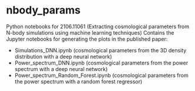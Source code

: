 # nbody_params
Python notebooks for 2106.11061 (Extracting cosmological parameters from N-body simulations using machine learning techniques)
Contains the Jupyter notebooks for generating the plots in the published paper:
- Simulations_DNN.ipynb (cosmological parameters from the 3D density distribution with a deep neural network)
- Power_spectrum_DNN.ipynb (cosmological parameters from the power spectrum with a deep neural network)
- Power_spectrum_Random_Forest.ipynb (cosmological parameters from the power spectrum with a random forest regressor)
